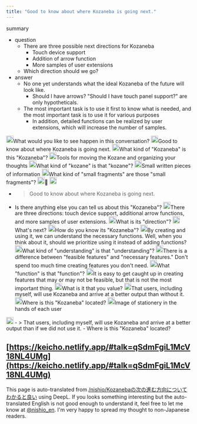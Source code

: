 ```yaml
---
title: "Good to know about where Kozaneba is going next."
---
```


summary
- question
    - There are three possible next directions for Kozaneba
        - Touch device support
        - Addition of arrow function
        - More samples of user extensions
    - Which direction should we go?
- answer
    - No one yet understands what the ideal Kozaneba of the future will look like.
        - Should I have arrows? "Should I have touch panel support?" are only hypotheticals.
    - The most important task is to use it first to know what is needed, and the most important task is to use it for various purposes
        - In addition, detailed functions can be realized by user extensions, which will increase the number of samples.

<img src='https://scrapbox.io/api/pages/nishio-en/nisbot/icon' alt='nisbot.icon' height="19.5"/>What would you like to see happen in this conversation?
<img src='https://scrapbox.io/api/pages/nishio-en/nishio/icon' alt='nishio.icon' height="19.5"/>Good to know about where Kozaneba is going next.
<img src='https://scrapbox.io/api/pages/nishio-en/nisbot/icon' alt='nisbot.icon' height="19.5"/>What kind of "Kozaneba" is this "Kozaneba"?
<img src='https://scrapbox.io/api/pages/nishio-en/nishio/icon' alt='nishio.icon' height="19.5"/>Tools for moving the Kozane and organizing your thoughts
<img src='https://scrapbox.io/api/pages/nishio-en/nisbot/icon' alt='nisbot.icon' height="19.5"/>What kind of "kozane" is that "kozane"?
<img src='https://scrapbox.io/api/pages/nishio-en/nishio/icon' alt='nishio.icon' height="19.5"/>Small written pieces of information
<img src='https://scrapbox.io/api/pages/nishio-en/nisbot/icon' alt='nisbot.icon' height="19.5"/>What kind of "small fragments" are those "small fragments"?
<img src='https://scrapbox.io/api/pages/nishio-en/nishio/icon' alt='nishio.icon' height="19.5"/>🙁
<img src='https://scrapbox.io/api/pages/nishio-en/nisbot/icon' alt='nisbot.icon' height="19.5"/>
- >  Good to know about where Kozaneba is going next.
- Is there anything else you can tell us about this "Kozaneba"?
<img src='https://scrapbox.io/api/pages/nishio-en/nishio/icon' alt='nishio.icon' height="19.5"/>There are three directions: touch device support, additional arrow functions, and more samples of user extensions.
<img src='https://scrapbox.io/api/pages/nishio-en/nisbot/icon' alt='nisbot.icon' height="19.5"/>What is its "direction"?
<img src='https://scrapbox.io/api/pages/nishio-en/nishio/icon' alt='nishio.icon' height="19.5"/>What's next?
<img src='https://scrapbox.io/api/pages/nishio-en/nisbot/icon' alt='nisbot.icon' height="19.5"/>How do you know its "Kozaneba"?
<img src='https://scrapbox.io/api/pages/nishio-en/nishio/icon' alt='nishio.icon' height="19.5"/>By creating and using it, we can understand the necessary functions. Well, when you think about it, should we prioritize using it instead of adding functions?
<img src='https://scrapbox.io/api/pages/nishio-en/nisbot/icon' alt='nisbot.icon' height="19.5"/>What kind of "understanding" is that "understanding"?
<img src='https://scrapbox.io/api/pages/nishio-en/nishio/icon' alt='nishio.icon' height="19.5"/>There is a difference between "feasible features" and "necessary features." Don't spend too much time creating features you don't need.
<img src='https://scrapbox.io/api/pages/nishio-en/nisbot/icon' alt='nisbot.icon' height="19.5"/>What "function" is that "function"?
<img src='https://scrapbox.io/api/pages/nishio-en/nishio/icon' alt='nishio.icon' height="19.5"/>It is easy to get caught up in creating features that may or may not be feasible, but that is not the most important thing.
<img src='https://scrapbox.io/api/pages/nishio-en/nisbot/icon' alt='nisbot.icon' height="19.5"/>What is it that you value?
<img src='https://scrapbox.io/api/pages/nishio-en/nishio/icon' alt='nishio.icon' height="19.5"/>That users, including myself, will use Kozaneba and arrive at a better output than without it.
<img src='https://scrapbox.io/api/pages/nishio-en/nisbot/icon' alt='nisbot.icon' height="19.5"/>Where is this "Kozaneba" located?
<img src='https://scrapbox.io/api/pages/nishio-en/nishio/icon' alt='nishio.icon' height="19.5"/>Image of stationery in the hands of each user
<img src='https://scrapbox.io/api/pages/nishio-en/nisbot/icon' alt='nisbot.icon' height="19.5"/>
- >  That users, including myself, will use Kozaneba and arrive at a better output than if we did not use it.
- Where is this "Kozaneba" located?

[https://keicho.netlify.app/#talk=qSdmFgiL1McV18NL4UMg](https://keicho.netlify.app/#talk=qSdmFgiL1McV18NL4UMg)
---
This page is auto-translated from [/nishio/Kozanebaの次の進む方向についてわかると良い](https://scrapbox.io/nishio/Kozanebaの次の進む方向についてわかると良い) using DeepL. If you looks something interesting but the auto-translated English is not good enough to understand it, feel free to let me know at [@nishio_en](https://twitter.com/nishio_en). I'm very happy to spread my thought to non-Japanese readers.